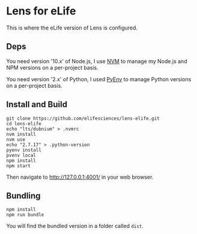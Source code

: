 Lens for eLife
========

This is where the eLife version of Lens is configured.

## Deps

You need version '10.x' of Node.js, I use [NVM](https://github.com/nvm-sh/nvm) to manage my Node.js and NPM versions on a per-project basis.

You need version '2.x' of Python, I used [PyEnv](https://github.com/pyenv/pyenv) to manage Python versions on a per-project basis.

## Install and Build

```
git clone https://github.com/elifesciences/lens-elife.git
cd lens-elife
echo "lts/dubnium" > .nvmrc
nvm install
nvm use
echo "2.7.17" > .python-version
pyenv install
pvenv local
npm install
npm start
```

Then navigate to http://127.0.0.1:4001/ in your web browser.

## Bundling

```
npm install
npm run bundle
```

You will find the bundled version in a folder called `dist`.